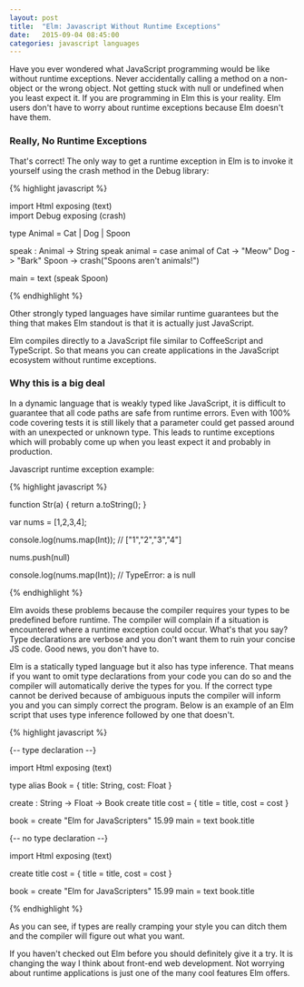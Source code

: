 ```yaml
---
layout: post
title:  "Elm: Javascript Without Runtime Exceptions"
date:   2015-09-04 08:45:00
categories: javascript languages
---
```


Have you ever wondered what JavaScript programming would be like without runtime exceptions. Never accidentally calling a method on a non-object or the wrong object. Not getting stuck with null or undefined when you least expect it. If you are programming in Elm this is your reality. Elm users don't have to worry about runtime exceptions because Elm doesn't have them.

### Really, No Runtime Exceptions

That's correct! The only way to get a runtime exception in Elm is to invoke it yourself using the crash method in the Debug library:

{% highlight javascript %}

import Html exposing (text)  
import Debug exposing (crash)

type Animal = Cat | Dog | Spoon

speak : Animal -> String
speak animal =
  case animal of
    Cat -> "Meow"
    Dog -> "Bark"
    Spoon -> crash("Spoons aren't animals!")

main = text (speak Spoon)

{% endhighlight %}

Other strongly typed languages have similar runtime guarantees but the thing that makes Elm standout is that it is actually just JavaScript.

Elm compiles directly to a JavaScript file similar to CoffeeScript and TypeScript. So that means you can create applications in the JavaScript ecosystem without runtime exceptions.

### Why this is a big deal

In a dynamic language that is weakly typed like JavaScript, it is difficult to guarantee that all code paths are safe from runtime errors. Even with 100% code covering tests it is still likely that a parameter could get passed around with an unexpected or unknown type. This leads to runtime exceptions which will probably come up when you least expect it and probably in production.

Javascript runtime exception example:

{% highlight javascript %}

function Str(a) {
  return a.toString();
}

var nums = [1,2,3,4];

console.log(nums.map(Int)); // ["1","2","3","4"]

nums.push(null)

console.log(nums.map(Int)); // TypeError: a is null

{% endhighlight %}

Elm avoids these problems because the compiler requires your types to be predefined before runtime. The compiler will complain if a situation is encountered where a runtime exception could occur. What's that you say? Type declarations are verbose and you don't want them to ruin your concise JS code. Good news, you don't have to.

Elm is a statically typed language but it also has type inference. That means if you want to omit type declarations from your code you can do so and the compiler will automatically derive the types for you. If the correct type cannot be derived because of ambiguous inputs the compiler will inform you and you can simply correct the program. Below is an example of an Elm script that uses type inference followed by one that doesn't.

{% highlight javascript %}

{-- type declaration --}

import Html exposing (text)  

type alias Book = { title: String, cost: Float }

create : String -> Float -> Book
create title cost =
  { title = title, cost = cost }

book = create "Elm for JavaScripters" 15.99
main = text book.title


{-- no type declaration --}

import Html exposing (text)  

create title cost =
  { title = title, cost = cost }

book = create "Elm for JavaScripters" 15.99
main = text book.title

{% endhighlight %}

As you can see, if types are really cramping your style you can ditch them and the compiler will figure out what you want.

If you haven't checked out Elm before you should definitely give it a try. It is changing the way I think about front-end web development. Not worrying about runtime applications is just one of the many cool features Elm offers.
